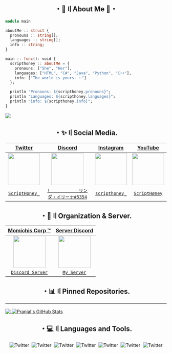 <h2 align="center">・🔻〢About Me 🔻・</h2>

```julia
module main

aboutMe :: struct {
  pronouns :: string[];
  languages :: string[];
  info :: string;
}

main :: func(): void {
  scripthoney :: aboutMe = {
    pronouns: ["She", "Her"],
    languages: ["HTML", "C#", "Java", "Python", "C++"],
    info: ["The world is yours. ✨"]
  };

  println "Pronouns: ${scripthoney.pronouns}";
  println "Languages: ${scripthoney.languages}";
  println "info: ${scripthoney.info}";
}
```
![](https://komarev.com/ghpvc/?username=ScriptHoney&color=blueviolet)

<h2 align="center">・✨〢Social Media.</h2>

| <a href="https://twitter.com/home?lang=es" target="_blank">**Twitter**</a> | <a href="https://discord.com" target="_blank">**Discord**</a> | <a href="https://www.instagram.com/?hl=es-la" target="_blank">**Instagram**</a> | <a href="https://www.youtube.com" target="_blank">**YouTube**</a> | 
| :---: | :---: | :---: | :---: |
<img align='center' src='https://cdn.discordapp.com/attachments/888297289330864148/889305912588771398/888315951173488640.png' width="100px"  height='100px'> | <img align='center' width="100px" src='https://cdn.discordapp.com/attachments/888297289330864148/889306057715888178/888317007383105566.png' height='100px'>  | <img align='center' src='https://cdn.discordapp.com/attachments/888297289330864148/889306321080426526/888316188529143818.png' width="100px" height='100px'> | <img align='center' src='https://cdn.discordapp.com/attachments/888297289330864148/889306228650565682/888316090126577684.png' width="100px" height='100px'> |
| <a href="https://twitter.com/ScriptHoney_" target="_blank">`ScriptHoney_`</a> | <a href="https://discord.com/users/827578468979441734" target="_blank">`!           リンダ・イリーナ#5354`</a> | <a href="https://www.instagram.com/scripthoney_/?hl=es-la" target="_blank">`scripthoney_`</a> | </a> <a href="https://www.youtube.com/c/scripthoney" target="_blank">`ScriptHøney`</a> |  <a href="https://twitter.com/ScriptHoney_" target="_blank">`$criptHøney †`</a> | <a href="https://discord.com/users/827578468979441734" target="_blank">`> ''zLynnx 🥀,,`</a> | 
  

<h2 align="center">・🏢〢Organization & Server.</h2>

| <a href="https://discord.gg/JJumUWjQKx" target="_blank">**Momichis Corp ™**</a> | <a href="https://discord.gg/Enwjy8CFRy" target="_blank">**Server Discord**</a> |
|:---: | :---: |
| <img align='center' src='https://media.discordapp.net/stickers/867083351755587615.png?size=160' height='100px'> | <img align='center' src='https://cdn.discordapp.com/icons/856625511575846974/6854978e9b1f9225f0c3320a18fb8a18.png?size=4096' height='100px'> |
| <a href="https://discord.gg/JJumUWjQKx" target="_blank">`Discord Server`</a> | <a href="https://discord.gg/Enwjy8CFRy" target="_blank">`My Server`</a> | 


<h2 align="center">・📊〢Pinned Repositories.</h2>
<hr/>
<a href="https://github.com/ScriptHoney">
  <img align="center" src="https://github-readme-stats.vercel.app/api/top-langs/?username=ScriptHoney&theme=radical&hide=glsl" />
</a>
<a href="https://github.com/ScriptHoney/ScriptHoney">
  <img align="center" src="https://github-readme-stats.vercel.app/api?username=ScriptHoney&show_icons=true&line_height=27&count_private=true&&theme=radical" alt="Pranjal's GitHub Stats" />
</a>

<h2 align="center">・💻〢Languages and Tools.</h2>

<p align="center">
 <img src="https://cdn.discordapp.com/attachments/842575339111972905/896558560417308702/html.png" alt="Twitter" style="vertical-align:top; margin:4px"><img src="https://cdn.discordapp.com/attachments/842575339111972905/896558579815952404/csharp.png"alt="Twitter" style="vertical-align:top; margin:4px"><img src="https://cdn.discordapp.com/attachments/842575339111972905/896558603895439410/js.png" alt="Twitter" style="vertical-align:top; margin:4px"><img src="https://cdn.discordapp.com/attachments/842575339111972905/896558620760739940/python.png" alt="Twitter" style="vertical-align:top; margin:4px"><img src="https://cdn.discordapp.com/attachments/842575339111972905/896558649449799690/visualstudio_code.png" alt="Twitter" style="vertical-align:top; margin:4px"><img src="https://cdn.discordapp.com/attachments/842575339111972905/896558757931261962/npm.png" alt="Twitter" style="vertical-align:top; margin:4px"><img src="https://cdn.discordapp.com/attachments/842575339111972905/896558685512429608/bash.png" alt="Twitter" style="vertical-align:top; margin:4px">
